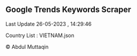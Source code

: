 

## Google Trends Keywords Scraper 
 
Last Update 26-05-2023 , 14:29:46

Country List :
VIETNAM.json



© Abdul Muttaqin 
